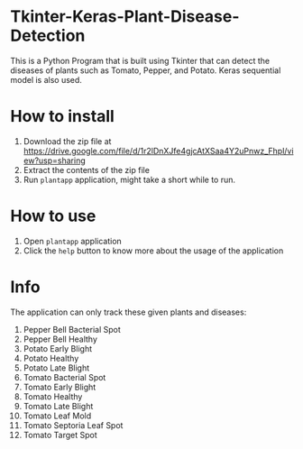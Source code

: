 # Tkinter-Keras-Plant-Disease-Detection
This is a Python Program that is built using Tkinter that can detect the diseases of plants such as Tomato, Pepper, and Potato. Keras sequential model is also used. 
# How to install
1) Download the zip file at https://drive.google.com/file/d/1r2lDnXJfe4gjcAtXSaa4Y2uPnwz_Fhpl/view?usp=sharing
2) Extract the contents of the zip file
3) Run `plantapp` application, might take a short while to run. 

# How to use
1) Open `plantapp` application
2) Click the `help` button to know more about the usage of the application

# Info 
The application can only track these given plants and diseases:
1. Pepper Bell Bacterial Spot
2. Pepper Bell Healthy
3. Potato Early Blight 
4. Potato Healthy
5. Potato Late Blight
6. Tomato Bacterial Spot
7. Tomato Early Blight
8. Tomato Healthy
9. Tomato Late Blight
10. Tomato Leaf Mold
11. Tomato Septoria Leaf Spot
12. Tomato Target Spot
